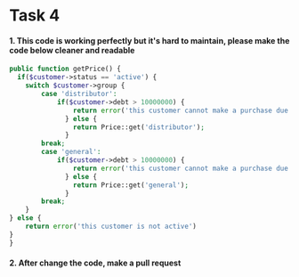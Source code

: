 # Task 4

#### 1. This code is working perfectly but it's hard to maintain, please make the code below cleaner and readable

```php
public function getPrice() {
  if($customer->status == 'active') {
	switch $customer->group {
		case 'distributor':
			if($customer->debt > 10000000) {
		        return error('this customer cannot make a purchase due to his debt over limit');
		      } else {
		        return Price::get('distributor');
		      }
		break;
		case 'general':
			if($customer->debt > 10000000) {
		        return error('this customer cannot make a purchase due to his debt over limit');
		      } else {
		        return Price::get('general');
		      }
		break;
	}
} else {
	return error('this customer is not active')
}
}
```

#### 2. After change the code, make a pull request

